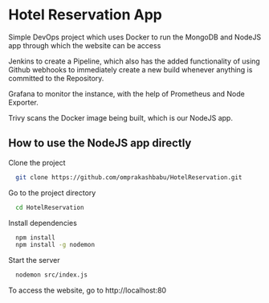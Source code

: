     
# Hotel Reservation App

Simple DevOps project which uses Docker to run the MongoDB and NodeJS app through which the website can be access

Jenkins to create a Pipeline, which also has the added functionality of using Github webhooks to immediately create a new build whenever anything is committed to the Repository.

Grafana to monitor the instance, with the help of Prometheus and Node Exporter.

Trivy scans the Docker image being built, which is our NodeJS app.


## How to use the NodeJS app directly

Clone the project

```bash
  git clone https://github.com/omprakashbabu/HotelReservation.git
```

Go to the project directory

```bash
  cd HotelReservation
```

Install dependencies

```bash
  npm install
  npm install -g nodemon
```

Start the server

```bash
  nodemon src/index.js
```

To access the website, go to http://localhost:80
